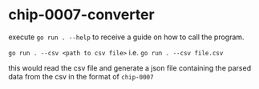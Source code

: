 # chip-0007-converter

execute 
`go run . --help`
to receive a guide on how to call the program.


`go run . --csv <path to csv file>`
i.e. `go run . --csv file.csv`

this would read the csv file and generate a json file containing the parsed data from the csv in the format of `chip-0007`
